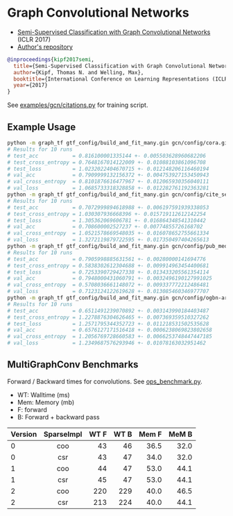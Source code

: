 # Graph Convolutional Networks

- [Semi-Supervised Classification with Graph Convolutional Networks](https://arxiv.org/abs/1609.02907) (ICLR 2017)
- [Author's repository](https://github.com/tkipf/gcn)

```bibtex
@inproceedings{kipf2017semi,
  title={Semi-Supervised Classification with Graph Convolutional Networks},
  author={Kipf, Thomas N. and Welling, Max},
  booktitle={International Conference on Learning Representations (ICLR)},
  year={2017}
}
```

See [examples/gcn/citations.py](../../examples/gcn/citations.py) for training script.

## Example Usage

```bash
python -m graph_tf gtf_config/build_and_fit_many.gin gcn/config/cora.gin
# Results for 10 runs
# test_acc           = 0.816100001335144 +- 0.005503628960682206
# test_cross_entropy = 0.7648167014122009 +- 0.01088103861096708
# test_loss          = 1.0232022404670715 +- 0.012148206116460194
# val_acc            = 0.7909999132156372 +- 0.004753927153450943
# val_cross_entropy  = 0.8101876616477967 +- 0.012065930356040111
# val_loss           = 1.0685733318328858 +- 0.012282761192363281
python -m graph_tf gtf_config/build_and_fit_many.gin gcn/config/cite_seer.gin
# Results for 10 runs
# test_acc           = 0.7072999894618988 +- 0.006197591939338053
# test_cross_entropy = 1.030307936668396 +- 0.015719112612142254
# test_loss          = 1.305362069606781 +- 0.016864348541310442
# val_acc            = 0.708600002527237 +- 0.00774855726168702
# val_cross_entropy  = 1.0521578669548035 +- 0.016078652755661334
# val_loss           = 1.3272119879722595 +- 0.017350497404265613
python -m graph_tf gtf_config/build_and_fit_many.gin gcn/config/pub_med.gin
# Results for 10 runs
# test_acc           = 0.7905998885631561 +- 0.00280000141694776
# test_cross_entropy = 0.5838302612304688 +- 0.009914963454400681
# test_loss          = 0.7253390729427338 +- 0.013433205561354114
# val_acc            = 0.7948000431060791 +- 0.0032496190127991025
# val_cross_entropy  = 0.5708036661148072 +- 0.009337772212486481
# val_loss           = 0.7123124122619628 +- 0.013085460346977707
python -m graph_tf gtf_config/build_and_fit_many.gin gcn/config/ogbn-arxiv.gin
# Results for 10 runs
# test_acc           = 0.6511491239070892 +- 0.003143990184403487
# test_cross_entropy = 1.2278876304626465 +- 0.007369359510327262
# test_loss          = 1.2571795344352723 +- 0.011218531502535628
# val_acc            = 0.6576127171516418 +- 0.0006238069823802658
# val_cross_entropy  = 1.2056769728660583 +- 0.0066253748447447185
# val_loss           = 1.2349687576293946 +- 0.01078163032951462
```

## MultiGraphConv Benchmarks

Forward / Backward times for convolutions. See [ops_benchmark.py](ops_benchmark.py).

- WT: Walltime (ms)
- Mem: Memory (mb)
- F: forward
- B: Forward + backward pass

| Version | SparseImpl | WT F | WT B| Mem F| MeM B|
| ------- |:----------:| ----:|----:|-----:|-----:|
| 0       | coo        |   43 |  46 | 36.5 | 32.0|
| 0       | csr        |   43 |  47 | 34.0 | 32.0|
| 1       | coo        |   44 |  47 | 53.0 | 44.1|
| 1       | csr        |   45 |  47 | 53.0 | 44.1|
| 2       | coo        |  220 | 229 | 40.0 | 46.5|
| 2       | csr        |  213 | 224 | 40.0 | 44.1|
